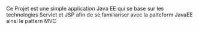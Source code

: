 Ce Projet est une simple application Java EE qui se base sur les technologies Servlet et JSP afin de se familiariser avec la palteform JavaEE ainsi le pattern MVC